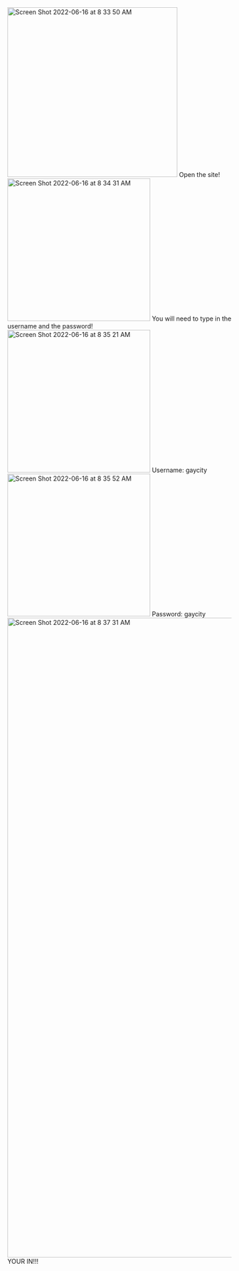 <img width="382" alt="Screen Shot 2022-06-16 at 8 33 50 AM" src="https://user-images.githubusercontent.com/103075692/174081592-46f80baf-c52f-434c-8df8-d65721c1593b.png">
Open the site!


<img width="321" alt="Screen Shot 2022-06-16 at 8 34 31 AM" src="https://user-images.githubusercontent.com/103075692/174081711-1c6906f8-b60b-4344-a216-50be78b48a1b.png">
You will need to type in the username and the password!


<img width="321" alt="Screen Shot 2022-06-16 at 8 35 21 AM" src="https://user-images.githubusercontent.com/103075692/174081888-eeb1e224-f57c-45f0-84a0-9ed13d0ad46e.png">
Username: gaycity


<img width="321" alt="Screen Shot 2022-06-16 at 8 35 52 AM" src="https://user-images.githubusercontent.com/103075692/174081991-6f153777-ce2d-49df-be7a-c0c1648d0cd7.png">
Password: gaycity


<img width="1440" alt="Screen Shot 2022-06-16 at 8 37 31 AM" src="https://user-images.githubusercontent.com/103075692/174082314-c6832044-be73-408b-949e-a99c8b0ea2ea.png">
YOUR IN!!!
